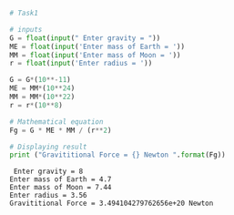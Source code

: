 ```python
# Task1 

# inputs
G = float(input(" Enter gravity = "))
ME = float(input('Enter mass of Earth = '))
MM = float(input('Enter mass of Moon = '))
r = float(input('Enter radius = '))

G = G*(10**-11)
ME = MM*(10**24)
MM = MM*(10**22)
r = r*(10**8)

# Mathematical equation
Fg = G * ME * MM / (r**2)

# Displaying result
print ("Gravititional Force = {} Newton ".format(Fg))
```

     Enter gravity = 8
    Enter mass of Earth = 4.7
    Enter mass of Moon = 7.44
    Enter radius = 3.56
    Gravititional Force = 3.494104279762656e+20 Newton 
    


```python

```

